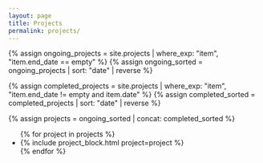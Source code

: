 ```yaml
---
layout: page
title: Projects
permalink: projects/
---
```



{% assign ongoing_projects = site.projects | where_exp: "item", "item.end_date == empty" %}
{% assign ongoing_sorted = ongoing_projects | sort: "date" | reverse %}

{% assign completed_projects = site.projects | where_exp: "item", "item.end_date != empty and item.date" %}
{% assign completed_sorted = completed_projects | sort: "date" | reverse %}


{% assign projects = ongoing_sorted | concat: completed_sorted %}

<ul class="list-unstyled">
    {% for project in projects %}
    <li class="mb-4" id="{{ project.slug }}">
    {% include project_block.html project=project %}
    </li>
    {% endfor %}
</ul>
